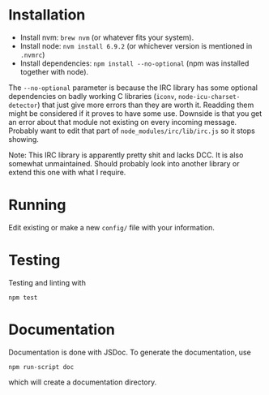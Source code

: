 # Installation

* Install nvm: `brew nvm` (or whatever fits your system).
* Install node: `nvm install 6.9.2` (or whichever version is mentioned in
  `.nvmrc`)
* Install dependencies: `npm install --no-optional` (npm was installed together
  with node).

The `--no-optional` parameter is because the IRC library has some optional
dependencies on badly working C libraries (`iconv`,
`node-icu-charset-detector`) that just give more errors than they are worth it.
Readding them might be considered if it proves to have some use. Downside is
that you get an error about that module not existing on every incoming message.
Probably want to edit that part of `node_modules/irc/lib/irc.js` so it stops
showing.

Note: This IRC library is apparently pretty shit and lacks DCC. It is also
somewhat unmaintained. Should probably look into another library or extend this
one with what I require.

# Running

Edit existing or make a new `config/` file with your information.

# Testing

Testing and linting with

    npm test

# Documentation

Documentation is done with JSDoc. To generate the documentation, use

    npm run-script doc

which will create a documentation directory.
